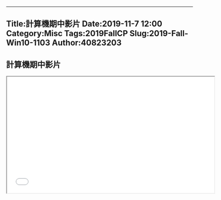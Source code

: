 ----
Title:計算機期中影片
Date:2019-11-7 12:00
Category:Misc
Tags:2019FallCP
Slug:2019-Fall-Win10-1103
Author:40823203
----
計算機期中影片
----
<iframe width="560" height="314" src="//www.youtube.com/embed/cRJ3DFA4MH0" allowfullscreen="allowfullscreen"></iframe>